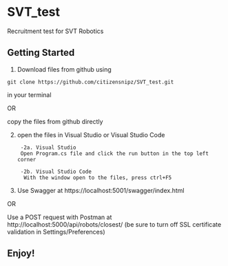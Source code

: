 # SVT_test
Recruitment test for SVT Robotics

## Getting Started
1. Download files from github using 
```
git clone https://github.com/citizensnipz/SVT_test.git
```
in your terminal

OR

copy the files from github directly

2. open the files in Visual Studio or Visual Studio Code

        -2a. Visual Studio
        Open Program.cs file and click the run button in the top left corner
   
        -2b. Visual Studio Code
         With the window open to the files, press ctrl+F5

3. Use Swagger at https://localhost:5001/swagger/index.html

OR

Use a POST request with Postman at http://localhost:5000/api/robots/closest/
(be sure to turn off SSL certificate validation in Settings/Preferences)


## Enjoy!
